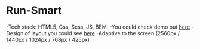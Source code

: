 # Run-Smart

-Tech stack: HTML5, Css, Scss, JS, BEM, 
-You could check demo out [here](https://www.figma.com/file/zWtpNVgBT91sEg2li9JKBd/Pulse?node-id=0%3A1)
-Design of layout you could see [here]()
-Adaptive to the screen (2560px / 1440px / 1024px / 768px / 425px)
